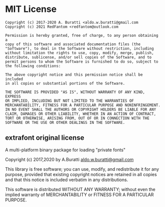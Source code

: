 # MIT License
```
Copyright (c) 2017-2020 A. Buratti <aldo.w.buratti@gmail.com
Copyright (c) 2021 RedFantom <redfantom@outlook.com

Permission is hereby granted, free of charge, to any person obtaining a 
copy of this software and associated documentation files (the 
"Software"), to deal in the Software without restriction, including 
without limitation the rights to use, copy, modify, merge, publish, 
distribute, sublicense, and/or sell copies of the Software, and to 
permit persons to whom the Software is furnished to do so, subject to 
the following conditions:

The above copyright notice and this permission notice shall be included 
in all copies or substantial portions of the Software.

THE SOFTWARE IS PROVIDED "AS IS", WITHOUT WARRANTY OF ANY KIND, EXPRESS 
OR IMPLIED, INCLUDING BUT NOT LIMITED TO THE WARRANTIES OF 
MERCHANTABILITY, FITNESS FOR A PARTICULAR PURPOSE AND NONINFRINGEMENT. 
IN NO EVENT SHALL THE AUTHORS OR COPYRIGHT HOLDERS BE LIABLE FOR ANY 
CLAIM, DAMAGES OR OTHER LIABILITY, WHETHER IN AN ACTION OF CONTRACT, 
TORT OR OTHERWISE, ARISING FROM, OUT OF OR IN CONNECTION WITH THE 
SOFTWARE OR THE USE OR OTHER DEALINGS IN THE SOFTWARE.
```

## extrafont original license
A multi-platform binary package for loading "private fonts"

Copyright (c) 2017,2020 by A.Buratti <aldo.w.buratti@gmail.com> 

This library is free software; you can use, modify, and redistribute it
for any purpose, provided that existing copyright notices are retained
in all copies and that this notice is included verbatim in any
distributions.

This software is distributed WITHOUT ANY WARRANTY; without even the
implied warranty of MERCHANTABILITY or FITNESS FOR A PARTICULAR PURPOSE.
